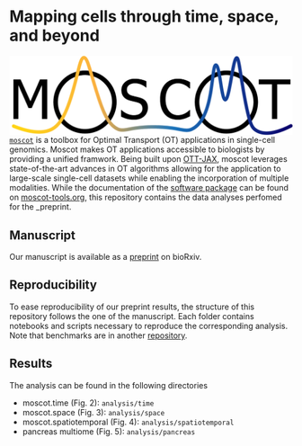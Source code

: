 Mapping cells through time, space, and beyond
=============================================
 <img src="images/light_mode_logo.png"
   alt="Markdown Monster icon"
   style="float: left; margin-right: 10px;" />

   [`moscot`](moscot-tools.org) is a toolbox for Optimal Transport (OT) applications in single-cell genomics. Moscot makes OT applications accessible to biologists by providing a unified framwork. Being built upon [OTT-JAX](https://ott-jax.readthedocs.io/en/latest/index.html), moscot leverages state-of-the-art advances in OT algorithms allowing for the application to large-scale single-cell datasets while enabling the incorporation of multiple modalities. While the documentation of the [software package](https://github.com/theislab/moscot) can be found on [moscot-tools.org](moscot-tools.org), this repository contains the data analyses perfomed for the _preprint.

Manuscript
----------
Our manuscript is available as a [preprint](biorxiv.org) on bioRxiv. 

Reproducibility
---------------
To ease reproducibility of our preprint results, the structure of this repository follows the one of the manuscript.
Each folder contains notebooks and scripts necessary to reproduce the corresponding analysis. 
Note that benchmarks are in another [repository](https://github.com/theislab/moscot_benchmarks).

Results
-------
The analysis can be found in the following directories

 - moscot.time (Fig. 2): `analysis/time`
 - moscot.space (Fig. 3): `analysis/space`
 - moscot.spatiotemporal (Fig. 4): `analysis/spatiotemporal`
 - pancreas multiome (Fig. 5): `analysis/pancreas`

